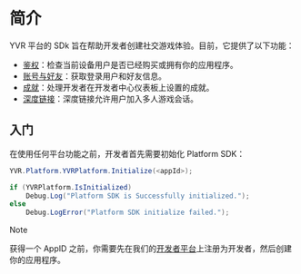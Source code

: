# 简介

YVR 平台的 SDk 旨在帮助开发者创建社交游戏体验。目前，它提供了以下功能：

-   [鉴权](./EntitlementCheck.md)：检查当前设备用户是否已经购买或拥有你的应用程序。
-   [账号与好友](./AccountAndFriends.md)：获取登录用户和好友信息。
-   [成就](./Achievement.md)：处理开发者在开发者中心仪表板上设置的成就。
-   [深度链接](./Deeplink.md)：深度链接允许用户加入多人游戏会话。

## 入门

在使用任何平台功能之前，开发者首先需要初始化 Platform SDK：

```csharp
YVR.Platform.YVRPlatform.Initialize(<appId>);

if (YVRPlatform.IsInitialized)
    Debug.Log("Platform SDK is Successfully initialized.");
else
    Debug.LogError("Platform SDK initialize failed.");
```

> [!NOTE]
> 获得一个 AppID 之前，你需要先在我们的[开发者平台](https://developer.yvrdream.com/yvrdvcenter/)上注册为开发者，然后创建你的应用程序。
